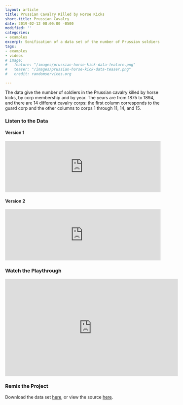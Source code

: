 ```yaml
---
layout: article
title: Prussian Cavalry Killed by Horse Kicks
short-title: Prussian Cavalry
date: 2019-02-12 08:00:00 -0500
modified: ''
categories:
- examples
excerpt: Sonification of a data set of the number of Prussian soldiers killed by horse kicks from 1875-1894.
tags:
- examples
- videos
# image:
#   feature: "/images/prussian-horse-kick-data-feature.png"
#   teaser: "/images/prussian-horse-kick-data-teaser.png"
#   credit: randomservices.org

---
```

The data give the number of soldiers in the Prussian cavalry killed by horse kicks, by corp membership and by year. The years are from 1875 to 1894, and there are 14 different cavalry corps: the first column corresponds to the guard corp and the other columns to corps 1 through 11, 14, and 15.

### Listen to the Data

#### Version 1

<iframe width="100%" height="166" scrolling="no" frameborder="no" allow="autoplay" src="https://w.soundcloud.com/player/?url=https%3A//api.soundcloud.com/tracks/582899268%3Fsecret_token%3Ds-XHuWu&color=%23f57c00&auto_play=false&hide_related=false&show_comments=true&show_user=true&show_reposts=false&show_teaser=true"></iframe>

#### Version 2

<iframe width="100%" height="166" scrolling="no" frameborder="no" allow="autoplay" src="https://w.soundcloud.com/player/?url=https%3A//api.soundcloud.com/tracks/582898368%3Fsecret_token%3Ds-aB6AX&color=%23f57c00&auto_play=false&hide_related=false&show_comments=true&show_user=true&show_reposts=false&show_teaser=true"></iframe>

### Watch the Playthrough

<iframe width="560" height="315" src="https://www.youtube.com/embed/KXmF-05HAKk" frameborder="0" allow="accelerometer; autoplay; encrypted-media; gyroscope; picture-in-picture" allowfullscreen></iframe>

### Remix the Project

Download the data set [here](https://drive.google.com/open?id=1lXeE5wBNFfdvu710y8XesfwIRnpcZzon "Prussian Horse-Kick Data "), or view the source [here](https://www.math.psu.edu/treluga/textbook/fitting_distributions.html "Prussian Horse-Kicks Data").